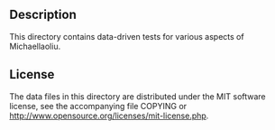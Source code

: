 Description
------------

This directory contains data-driven tests for various aspects of Michaellaoliu.

License
--------

The data files in this directory are distributed under the MIT software
license, see the accompanying file COPYING or
http://www.opensource.org/licenses/mit-license.php.

